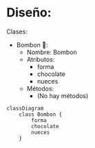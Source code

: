 # Diseño:

Clases:
- Bombon 🧆:
    - Nombre: Bombon
    - Atributos:
        - forma
        - chocolate
        - nueces
    - Métodos:
        - (No hay métodos)

```mermaid
classDiagram
    class Bombon {
        forma
        chocolate
        nueces
    }
```